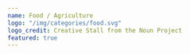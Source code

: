 ```yaml
---
name: Food / Agriculture
logo: "/img/categories/food.svg"
logo_credit: Creative Stall from the Noun Project
featured: true
---
```

